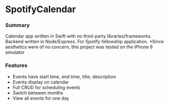 # SpotifyCalendar

### Summary
Calendar app written in Swift with no third-party libraries/frameworks. Backend written in Node/Express. For Spotify fellowship application. *Since aesthetics were of no concern, this project was tested on the iPhone 8 simulator

### Features
* Events have start time, end time, title, description
* Events display on calendar
* Full CRUD for scheduling events
* Switch between months
* View all events for one day
